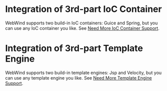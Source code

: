 # Integration of 3rd-part IoC Container #

WebWind supports two build-in IoC containers: Guice and Spring, but you
can use any IoC container you like. See
[Need More IoC Container Support](DeveloperIoC#Need_More_IoC_Container_Support.md).

# Integration of 3rd-part Template Engine #

WebWind supports two build-in template engines: Jsp and Velocity, but you
can use any template engine you like. See
[Need More Template Engine Support](DeveloperTemplate#Need_More_Template_Engine_Support.md).